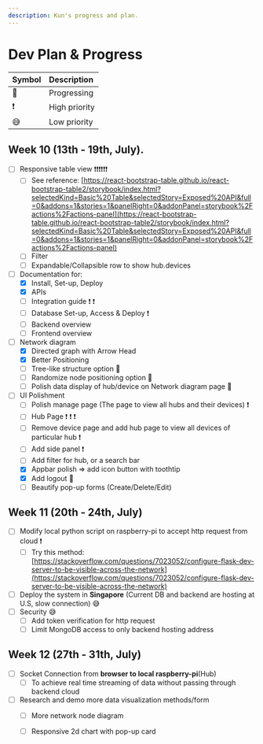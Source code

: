 ```yaml
---
description: Kun's progress and plan.
---
```


# Dev Plan & Progress



| Symbol | Description |
| :--- | :--- |
| 🍳  | Progressing |
| ❗  | High priority |
| 😅 | Low priority |

## Week 10 \(13th - 19th, July\).

* [ ] Responsive table view ❗❗❗❗❗❗ 
  * [ ] See reference: [https://react-bootstrap-table.github.io/react-bootstrap-table2/storybook/index.html?selectedKind=Basic%20Table&selectedStory=Exposed%20API&full=0&addons=1&stories=1&panelRight=0&addonPanel=storybook%2Factions%2Factions-panel](https://react-bootstrap-table.github.io/react-bootstrap-table2/storybook/index.html?selectedKind=Basic%20Table&selectedStory=Exposed%20API&full=0&addons=1&stories=1&panelRight=0&addonPanel=storybook%2Factions%2Factions-panel)
  * [ ] Filter
  * [ ] Expandable/Collapsible row to show hub.devices  
* [ ] Documentation for:
  * [x] Install, Set-up, Deploy
  * [x] APIs 
  * [ ] Integration guide ❗ ❗
  * [ ] Database Set-up, Access & Deploy ❗
  * [ ] Backend overview
  * [ ] Frontend overview
* [ ] Network diagram 
  * [x] Directed graph with Arrow Head
  * [x] Better Positioning 
  * [ ] Tree-like structure option 🍳
  * [ ] Randomize node positioning option 🍳
  * [ ] Polish data display of hub/device on Network diagram page 🍳
* [ ] UI Polishment
  * [ ] Polish manage page \(The page to view all hubs and their devices\) ❗
  * [ ] Hub Page  ❗ ❗ ❗ 
  * [ ] Remove device page and add hub page to view all devices of particular hub ❗
  * [ ] Add side panel ❗
  * [ ] Add filter for hub, or a search bar
  * [x] Appbar polish =&gt; add icon button with toothtip
  * [x] Add logout 🍳
  * [ ] Beautify pop-up forms  \(Create/Delete/Edit\)

## Week 11 \(20th - 24th, July\)

* [ ] Modify local python script on raspberry-pi to accept http request from cloud ❗
  * [ ] Try this method: [https://stackoverflow.com/questions/7023052/configure-flask-dev-server-to-be-visible-across-the-network](https://stackoverflow.com/questions/7023052/configure-flask-dev-server-to-be-visible-across-the-network)
* [ ] Deploy the system in **Singapore** \(Current DB and backend are hosting at U.S, slow connection\) 😅
* [ ] Security 😅
  * [ ] Add token verification for http request
  * [ ] Limit MongoDB access to only backend hosting address

## Week 12 \(27th - 31th, July\)

* [ ] Socket Connection from **browser to local raspberry-pi**\(Hub\)
  * [ ] To achieve real time streaming of data without passing through backend cloud
* [ ] Research and demo more data visualization methods/form
  * [ ] More network node diagram
  * [ ] Responsive 2d chart with pop-up card





